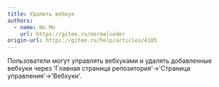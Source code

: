 ```yaml
---
title: Удалить вебхук
authors:
  - name: No Mo
    url: https://gitee.ru/normalcoder
origin-url: https://gitee.ru/help/articles/4185
---
```


Пользователи могут управлять вебхуками и удалять добавленные вебхуки через 'Главная страница репозитория'->'Страница управления'->'Вебхуки'.